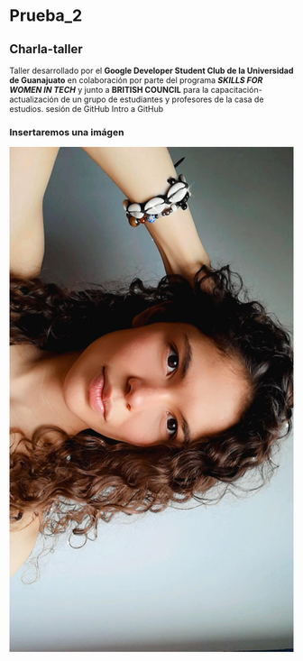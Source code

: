 
# Prueba_2

## Charla-taller

Taller desarrollado por el **Google Developer Student Club de la Universidad de Guanajuato** en colaboración por parte del programa _**SKILLS FOR WOMEN IN TECH**_ y junto a **BRITISH COUNCIL** para la capacitación-actualización de un grupo de estudiantes y profesores de la casa de estudios.
sesión de GitHub
Intro a GitHub

### Insertaremos una imágen

![hack](img/01-06-2021-1.jpeg)
